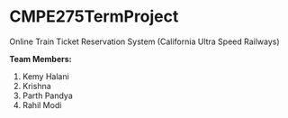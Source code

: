 # CMPE275TermProject
Online Train Ticket Reservation System (California Ultra Speed Railways)  

**Team Members:**  
1. Kemy Halani  
2. Krishna  
3. Parth Pandya  
4. Rahil Modi  

